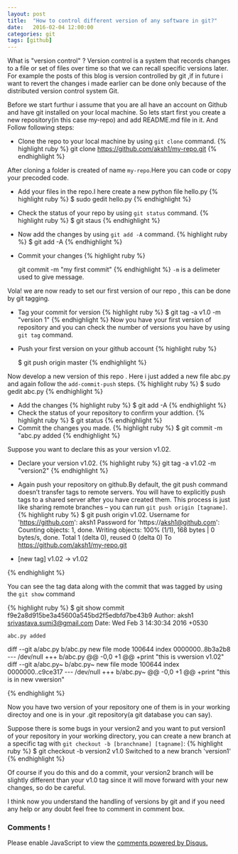 ```yaml
---
layout: post
title:  "How to control different version of any software in git?"
date:   2016-02-04 12:00:00
categories: git
tags: [github]
---
```


What is "version control" ?
 Version control is a system that records changes to a file or set of files over time so that we can recall specific versions later.
 For example the posts of this blog is version controlled by git ,if in future i want to revert the changes i made earlier can be done only because of the distributed version control system Git.

Before we start furthur i assume that you are all have an account on Github and have git installed on your local machine.
So lets start first you create a new repository(in this case my-repo) and add README.md file in it.
And Follow following steps:

 + Clone the repo to your local machine by using `git clone`  command.
{% highlight ruby %}
git clone https://github.com/aksh1/my-repo.git
{% endhighlight %}

After cloning a folder is created of name `my-repo`.Here you can code or copy your precoded code.

 + Add your  files in the repo.I here create a new python file hello.py 
	{% highlight ruby %}
	 $ sudo gedit hello.py
{% endhighlight %}

 + Check  the status of your repo by using `git status` command.
	{% highlight ruby %}
	$ git staus
{% endhighlight %}
+ Now add the changes by using `git add -A`  command.
	{% highlight ruby %}
	$ git add -A
{% endhighlight %}
+ Commit your changes 
	{% highlight ruby %}

   git commit -m "my first commit"
{% endhighlight %}
 `-m` is a delimeter used to give message.

Vola! we are now ready to set our first version of our repo , this can be done by git tagging. 

+ Tag your commit for version
	{% highlight ruby %}
    $ git tag -a v1.0 -m "version 1"
{% endhighlight %}
Now you have your first version of repository and you can check the number of versions you have by using `git tag` command.
+ Push your first version on your github account 
	{% highlight ruby %}

   $ git push origin master
{% endhighlight %}

Now develop a new version of this repo . Here i just added a new file abc.py and again follow the `add-commit-push` steps.
{% highlight ruby %}
	 $ sudo gedit abc.py
{% endhighlight %}


+ Add the changes
{% highlight ruby %}
 $ git add -A 
{% endhighlight %}
+ Check the status of your repository to confirm your addtion.
{% highlight ruby %}
 $ git status
{% endhighlight %}
+ Commit the changes you made.
{% highlight ruby %}
  $ git commit -m "abc.py added
{% endhighlight %}


 Suppose you want to declare this as your version v1.02.
+ Declare your version v1.02.
{% highlight ruby %}
 git tag -a v1.02 -m "version2"
{% endhighlight %}


+ Again push your repository on github.By default, the git push command doesn’t transfer tags to remote servers. You will have to explicitly push tags to a shared server after you have created them. This process is just like sharing remote branches – you can run `git push origin [tagname]`.
{% highlight ruby %}
   $ git push origin v1.02.
Username for 'https://github.com': aksh1
Password for 'https://aksh1@github.com': 
Counting objects: 1, done.
Writing objects: 100% (1/1), 168 bytes | 0 bytes/s, done.
Total 1 (delta 0), reused 0 (delta 0)
To https://github.com/aksh1/my-repo.git
 * [new tag]         v1.02 -> v1.02

{% endhighlight %}


You can see the tag data along with the commit that was tagged by using the `git show` command

{% highlight ruby %}
$ git show
commit f9e2a8d915be3a45600a545bd2f5edbfd7be43b9
Author: aksh1 <srivastava.sumi3@gmail.com>
Date:   Wed Feb 3 14:30:34 2016 +0530

    abc.py added

diff --git a/abc.py b/abc.py
new file mode 100644
index 0000000..8b3a2b8
--- /dev/null
+++ b/abc.py
@@ -0,0 +1 @@
+print "this is  vwersion v1.02"
diff --git a/abc.py~ b/abc.py~
new file mode 100644
index 0000000..c9ce317
--- /dev/null
+++ b/abc.py~
@@ -0,0 +1 @@
+print "this is in new vwersion"

{% endhighlight %}

   



Now you have two version of your repository one of them is in your working directoy and one is in your .git repository(a git database you can say).

Suppose there is some bugs in your version2 and you want to put version1 of your repository in your working directory, you can create a new branch at a specific tag with `git checkout -b [branchname] [tagname]`:
{% highlight ruby %}
$ git checkout -b version2 v1.0
Switched to a new branch 'version1'
{% endhighlight %}


Of course if you do this and do a commit, your version2 branch will be slightly different than your v1.0 tag since it will move forward with your new changes, so do be careful.

I think now you understand the handling of versions by git and if you need any help or any doubt feel free to comment in comment box.





### Comments ! 

<div id="disqus_thread"></div>
<script>
/**
* RECOMMENDED CONFIGURATION VARIABLES: EDIT AND UNCOMMENT THE SECTION BELOW TO INSERT DYNAMIC VALUES FROM YOUR PLATFORM OR CMS.
* LEARN WHY DEFINING THESE VARIABLES IS IMPORTANT: https://disqus.com/admin/universalcode/#configuration-variables
*/
/*
var disqus_config = function () {
this.page.url = PAGE_URL; // Replace PAGE_URL with your page's canonical URL variable
this.page.identifier = PAGE_IDENTIFIER; // Replace PAGE_IDENTIFIER with your page's unique identifier variable
};
*/
(function() { // DON'T EDIT BELOW THIS LINE
var d = document, s = d.createElement('script');

s.src = '//sumitsrivastava.disqus.com/embed.js';

s.setAttribute('data-timestamp', +new Date());
(d.head || d.body).appendChild(s);
})();
</script>
<noscript>Please enable JavaScript to view the <a href="https://disqus.com/?ref_noscript" rel="nofollow">comments powered by Disqus.</a></noscript>




<script id="dsq-count-scr" src="//sumitsrivastava.disqus.com/count.js" async></script>


